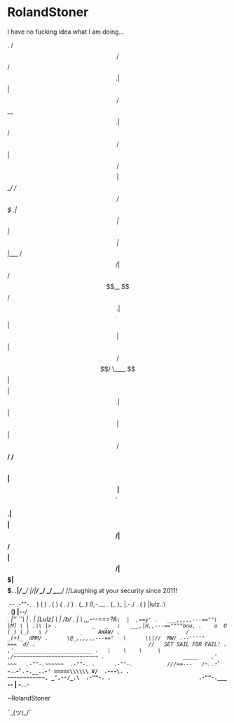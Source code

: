 # RolandStoner

I have no fucking idea what I am doing...

. /$$                 /$$            /$$$$$$                    
.| $$                | $$           /$$__  $$                    
.| $$       /$$   /$$| $$ /$$$$$$$$| $$  \__/  /$$$$$$   /$$$$$$$
.| $$      | $$  | $$| $$|____ /$$/|  $$$$$$  /$$__  $$ /$$_____/
.| $$      | $$  | $$| $$   /$$$$/  \____  $$| $$$$$$$$| $$      
.| $$      | $$  | $$| $$  /$$__/   /$$  \ $$| $$_____/| $$      
.| $$$$$$$$|  $$$$$$/| $$ /$$$$$$$$|  $$$$$$/|  $$$$$$$|  $$$$$$.$
.|________/ \______/ |__/|________/ \______/  \_______/ \_______/
                          //Laughing at your security since 2011!
 
.--    .-""-.
.   ) (     )
.  (   )   (
.     /     )
.    (_    _)                     0_,-.__
.      (_  )_                     |_.-._/
.       (    )                    |lulz..\    
.        (__)                     |__--_/          
.     |''   ``\                   |
.     | [Lulz] \                  |      /b/
.     |         \  ,,,---===?A`\  |  ,==y'
.   ___,,,,,---==""\        |M] \ | ;|\ |>
.           _   _   \   ___,|H,,---==""""bno,
.    o  O  (_) (_)   \ /          _     AWAW/
.                     /         _(+)_  dMM/
.      \@_,,,,,,---=="   \      \\|//  MW/
.--''''"                         ===  d/
.                                    //   SET SAIL FOR FAIL!
.                                    ,'_________________________
.   \    \    \     \               ,/~~~~~~~~~~~~~~~~~~~~~~~~~~~
.                         _____    ,'  ~~~   .-""-.~~~~~~  .-""-.
.      .-""-.           ///==---   /`-._ ..-'      -.__..-'
.            `-.__..-' =====\\\\\\ V/  .---\.
.                     ~~~~~~~~~~~~, _',--/_.\  .-""-.
.                            .-""-.___` --  \|         -.__..-


~RolandStoner

¯\_(ツ)_/¯

